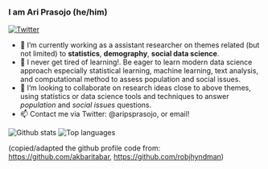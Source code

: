 ### I am Ari Prasojo (he/him)

[![Twitter](https://img.shields.io/twitter/follow/aripsprasojo.svg?style=social&label=@aripsprasojo)](https://twitter.com/aripsprasojo)

- 🔭 I’m currently working as a assistant researcher on themes related (but not limited) to __statistics__, __demography__, __social data science__.
- 🌱 I never get tired of learning!. Be eager to learn modern data science approach especially statistical learning, machine learning, text analysis, and computational method to assess population and social issues.
- 👯 I’m looking to collaborate on research ideas close to above themes, using statistics or data science tools and techniques to answer _population_ and _social issues_ questions.
- 📫 Contact me via Twitter: @aripsprasojo, or email!

![Github stats](https://github-readme-stats.vercel.app/api?username=aripurwantosp)
![Top languages](https://github-readme-stats.vercel.app/api/top-langs/?username=aripurwantosp&hide=html,jupyter%20notebook,JavaScript,PostScript,SCSS,Less&layout=compact&langs_count=10)

(copied/adapted the github profile code from: https://github.com/akbaritabar, https://github.com/robjhyndman)
